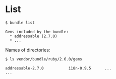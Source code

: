 # List

```sh
$ bundle list
```
```
Gems included by the bundle:
  * addressable (2.7.0)
  * ...
```

Names of directories:

```sh
$ ls vendor/bundle/ruby/2.6.0/gems
```
```
addressable-2.7.0           i18n-0.9.5      ...
...
```

